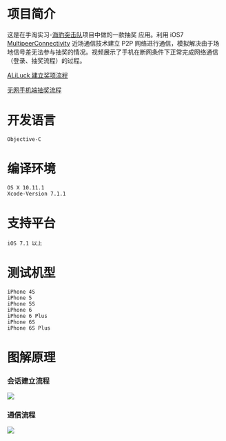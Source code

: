 # 项目简介
这是在手淘实习-[海豹突击队](http://news.laiwang.com/message/news_view.htm?pub_uid=4503417&msg_id=105239620&index=0)项目中做的一款抽奖
应用。利用 iOS7 [MultipeerConnectivity](https://developer.apple.com/documentation/multipeerconnectivity?changes=_3) 近场通信技术建立 P2P 网络进行通信，模拟解决由于场地信号差无法参与抽奖的情况。视频展示了手机在断网条件下正常完成网络通信（登录、抽奖流程）的过程。 

[ALiLuck 建立奖项流程](https://v.youku.com/v_show/id_XMzY3NzcxOTU2OA==.html?spm=a2h3j.8428770.3416059.1)

[无网手机端抽奖流程](https://v.youku.com/v_show/id_XMzY3NjY2OTk4NA==.html?spm=a2h3j.8428770.3416059.1)
# 开发语言
    Objective-C
# 编译环境
    OS X 10.11.1
    Xcode-Version 7.1.1
# 支持平台
	iOS 7.1 以上
# 测试机型
	iPhone 4S
	iPhone 5
	iPhone 5S
	iPhone 6
	iPhone 6 Plus
	iPhone 6S
	iPhone 6S Plus
# 图解原理
### 会话建立流程
![](http://seuzl.qiniudn.com/md/1529565683900.png)
### 通信流程
![](http://seuzl.qiniudn.com/md/1529565826390.png)
